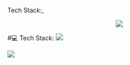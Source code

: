 Tech Stack:,

<p align="center">
  <a href="https://skillicons.dev">
    <img src="https://skillicons.dev/icons?i=cs,unity,blender"/>
  </a>
</p>




#💻 Tech Stack:
![](https://github-readme-stats.vercel.app/api/top-langs/?username=Zenn000&theme=radical&hide_border=false&include_all_commits=false&count_private=false&layout=compact) 


![](https://github-readme-stats.vercel.app/api?username=Zenn000&theme=radical&hide_border=false&include_all_commits=false&count_private=false)<br/>
